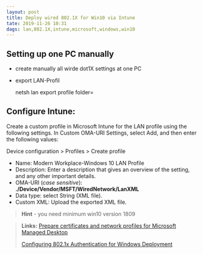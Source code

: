 ```yaml
---
layout: post
title: Deploy wired 802.1X for Win10 via Intune
tate: 2019-11-26 10:31  
dags: lan,802.1X,intune,microsoft,windows,win10
---
```


## Setting up one PC manually

- create manually all wirde dot1X settings at one PC
- export LAN-Profil
	
	netsh lan export profile folder=

## Configure Intune:

Create a custom profile in Microsoft Intune for the LAN profile using the following settings. In Custom OMA-URI Settings, select Add, and then enter the following values:

Device configuration > Profiles > Create profile

- Name: Modern Workplace-Windows 10 LAN Profile
- Description: Enter a description that gives an overview of the setting, and any other important details.
- OMA-URI (*case sensitive*): **./Device/Vendor/MSFT/WiredNetwork/LanXML**
- Data type: select String (XML file).
- Custom XML: Upload the exported XML file.

> **Hint** - you need minimum win10 version 1809

> **Links:**
> [Prepare certificates and network profiles for Microsoft Managed Desktop](https://docs.microsoft.com/de-de/microsoft-365/managed-desktop/get-ready/certs-wifi-lan)
>
> [Configuring 802.1x Authentication for Windows Deployment](https://www.asquaredozen.com/2018/07/29/configuring-802-1x-authentication-for-windows-deployment/)

